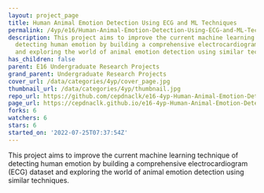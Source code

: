 ```yaml
---
layout: project_page
title: Human Animal Emotion Detection Using ECG and ML Techniques
permalink: /4yp/e16/Human-Animal-Emotion-Detection-Using-ECG-and-ML-Techniques/
description: This project aims to improve the current machine learning technique of
  detecting human emotion by building a comprehensive electrocardiogram (ECG) dataset
  and exploring the world of animal emotion detection using similar techniques.
has_children: false
parent: E16 Undergraduate Research Projects
grand_parent: Undergraduate Research Projects
cover_url: /data/categories/4yp/cover_page.jpg
thumbnail_url: /data/categories/4yp/thumbnail.jpg
repo_url: https://github.com/cepdnaclk/e16-4yp-Human-Animal-Emotion-Detection-Using-ECG-and-ML-Techniques
page_url: https://cepdnaclk.github.io/e16-4yp-Human-Animal-Emotion-Detection-Using-ECG-and-ML-Techniques
forks: 6
watchers: 6
stars: 6
started_on: '2022-07-25T07:37:54Z'
---
```


This project aims to improve the current machine learning technique of detecting human emotion by building a comprehensive electrocardiogram (ECG) dataset and exploring the world of animal emotion detection using similar techniques.